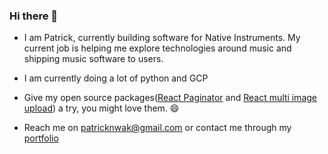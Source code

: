 ### Hi there 👋

- I am Patrick, currently building software for Native Instruments. My current job is helping me explore technologies around music and shipping music software to users.

- I am currently doing a lot of python and GCP

- Give my open source packages([React Paginator](https://github.com/codenaz/react-paginator) and [React multi image upload](https://github.com/codenaz/react-multiple-image-input)) a try, you might love them. 😄

- Reach me on patricknwak@gmail.com or contact me through my [portfolio](https://emeka.dev)


<!--
**codenaz/codenaz** is a ✨ _special_ ✨ repository because its `README.md` (this file) appears on your GitHub profile.

Here are some ideas to get you started:

- 🔭 I’m currently working on ...
- 🌱 I’m currently learning ...
- 👯 I’m looking to collaborate on ...
- 🤔 I’m looking for help with ...
- 💬 Ask me about ...
- 📫 How to reach me: ...
- 😄 Pronouns: ...
- ⚡ Fun fact: ...
-->
